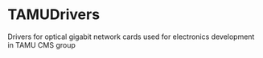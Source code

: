 TAMUDrivers
===========

Drivers for optical gigabit network cards used for electronics development in TAMU CMS group

